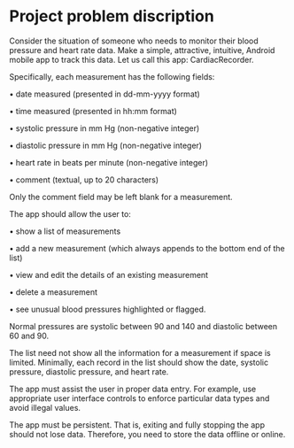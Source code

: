 # Project problem discription

Consider the situation of someone who needs to monitor their blood pressure and heart rate data. Make a simple, attractive, intuitive, Android mobile app to track this data. Let us call this app: CardiacRecorder.

Specifically, each measurement has the following fields:

• date measured (presented in dd-mm-yyyy format)

• time measured (presented in hh:mm format)

• systolic pressure in mm Hg (non-negative integer)

• diastolic pressure in mm Hg (non-negative integer)

• heart rate in beats per minute (non-negative integer)

• comment (textual, up to 20 characters)

Only the comment field may be left blank for a measurement.

The app should allow the user to:

• show a list of measurements

• add a new measurement (which always appends to the bottom end of the list)

• view and edit the details of an existing measurement

• delete a measurement

• see unusual blood pressures highlighted or flagged.

Normal pressures are systolic between 90 and 140 and diastolic between 60 and 90.

The list need not show all the information for a measurement if space is limited. Minimally, each record in the list should show the date, systolic pressure, diastolic pressure, and heart rate.

The app must assist the user in proper data entry. For example, use appropriate user interface controls to enforce particular data types and avoid illegal values.

The app must be persistent. That is, exiting and fully stopping the app should not lose data. Therefore, you need to store the data offline or online.
